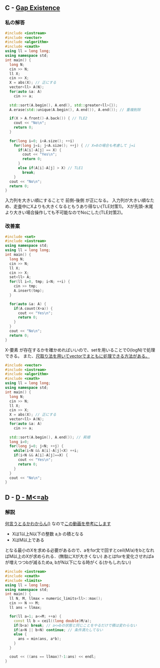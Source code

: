 ## C - [Gap Existence](https://atcoder.jp/contests/abc296/tasks/abc296_c)

### 私の解答
```C++
#include <iostream>
#include <vector>
#include <algorithm>
#include <cmath>
using ll = long long;
using namespace std;
int main() {
  long N;
  cin >> N;
  ll X;
  cin >> X;
  X = abs(X); // 正にする
  vector<ll> A(N);
  for(auto &a: A)
    cin >> a;
  
  std::sort(A.begin(), A.end(), std::greater<ll>{});
  A.erase(std::unique(A.begin(), A.end()), A.end()); // 重複削除

  if(X > A.front()-A.back()) { // TLE2
    cout << "No\n";
    return 0;
  }
    
  for(long i=0; i<A.size(); ++i)
    for(long j=i; j<A.size(); ++j) { // X=0の場合も考慮して j=i
      if(A[i]-A[j] == X) {
        cout << "Yes\n";
        return 0;
      }
      else if(A[i]-A[j] > X) // TLE1
        break;
    }
  cout << "No\n";
  return 0;
}
```
入力列を大きい順にすることで 前側-後側 が正になる。
入力列が大きい順なため、走査中にXよりも大きくなるともうあり得ない(TLE対策1)。
Xが先頭-末尾より大きい場合操作しても不可能なのでNoにした(TLE対策2)。

### 改善案
```C++
#include <set>
#include <iostream>
using namespace std;
using ll = long long;
int main() {
  long N;
  cin >> N;
  ll X;
  cin >> X;
  set<ll> A;
  for(ll i=0, tmp; i<N; ++i) {
    cin >> tmp;
    A.insert(tmp);
  }

  for(auto &a: A) {
    if(A.count(X+a)) {
      cout << "Yes\n";
      return 0;
    }
  }
  cout << "No\n";
  return 0;
}
```
X-要素 が存在するかを確かめればいいので、setを用いることでO(logN)で処理できる。
また、[尺取り法を用いてvectorでまともに処理できる方法がある。](https://atcoder.jp/contests/abc296/editorial/6095)
```C++
#include <vector>
#include <iostream>
#include <algorithm>
#include <cmath>
using ll = long long;
using namespace std;
int main() {
  long N;
  cin >> N;
  ll X;
  cin >> X;
  X = abs(X); // 正にする
  vector<ll> A(N);
  for(auto &a: A)
    cin >> a;
  
  std::sort(A.begin(), A.end()); // 昇順
  long i=0;
  for(long j=0; j<N; ++j) {
    while(i<N && A[i]-A[j]<X) ++i;
    if(i<N && A[i]-A[j]==X) {
      cout << "Yes\n";
      return 0;
    }
  }
  cout << "No\n";
}
```


## D - [D - M<=ab](https://atcoder.jp/contests/abc296/tasks/abc296_d)

### 解説

[何言うとるかわからん()](https://atcoder.jp/contests/abc296/editorial/6115)
なので[この動画を参考にします](https://www.youtube.com/watch?v=DaPj-8cKQJY)

- Xは1以上N以下の整数 a,b の積となる
- XはM以上である

となる最小のXを求める必要があるので、aをfor文で回すとceil(M/a)をbとなればM以上のXが求められる．(無駄にXが大きくない)
あとはforを変化させればaが増えつつbが減るためa, bがN以下になる時がくる(かもしれない)

```C++
#include <iostream>
#include <cmath>
#include <limits>
using ll = long long;
using namespace std;
int main() {
  ll N, M, llmax = numeric_limits<ll>::max();
  cin >> N >> M;
  ll ans = llmax;

  for(ll a=1; a<=M; ++a) {
    const ll b = ceil((long double)M/a);
    if(b<a) break; // a<=bの状態と同じことをやるだけで積は変わらない
    if(a>N || b>N) continue; // 条件満たしてない
    else {
      ans = min(ans, a*b);
    }
  }

  cout << ((ans == llmax)?-1:ans) << endl;
}
```
